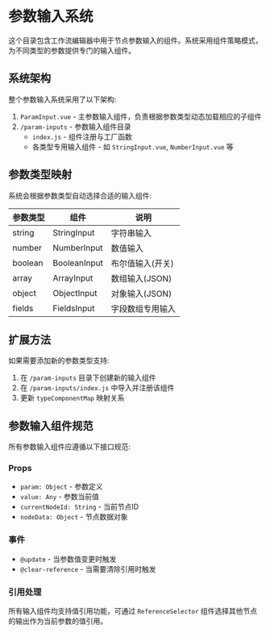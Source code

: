 # 参数输入系统

这个目录包含工作流编辑器中用于节点参数输入的组件。系统采用组件策略模式，为不同类型的参数提供专门的输入组件。

## 系统架构

整个参数输入系统采用了以下架构:

1. `ParamInput.vue` - 主参数输入组件，负责根据参数类型动态加载相应的子组件
2. `/param-inputs` - 参数输入组件目录
   - `index.js` - 组件注册与工厂函数
   - 各类型专用输入组件 - 如 `StringInput.vue`, `NumberInput.vue` 等

## 参数类型映射

系统会根据参数类型自动选择合适的输入组件:

| 参数类型      | 组件                | 说明                       |
|--------------|--------------------|-----------------------------|
| string       | StringInput        | 字符串输入                   |
| number       | NumberInput        | 数值输入                     |
| boolean      | BooleanInput       | 布尔值输入(开关)             |
| array        | ArrayInput         | 数组输入(JSON)               |
| object       | ObjectInput        | 对象输入(JSON)               |
| fields       | FieldsInput        | 字段数组专用输入              |

## 扩展方法

如果需要添加新的参数类型支持:

1. 在 `/param-inputs` 目录下创建新的输入组件
2. 在 `/param-inputs/index.js` 中导入并注册该组件
3. 更新 `typeComponentMap` 映射关系

## 参数输入组件规范

所有参数输入组件应遵循以下接口规范:

### Props

- `param: Object` - 参数定义
- `value: Any` - 参数当前值
- `currentNodeId: String` - 当前节点ID
- `nodeData: Object` - 节点数据对象

### 事件

- `@update` - 当参数值变更时触发
- `@clear-reference` - 当需要清除引用时触发

### 引用处理

所有输入组件均支持值引用功能，可通过 `ReferenceSelector` 组件选择其他节点的输出作为当前参数的值引用。 